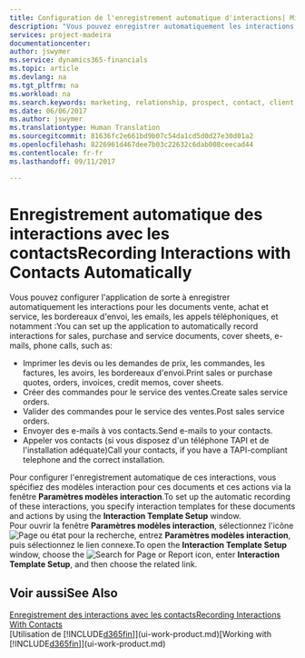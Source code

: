 ```yaml
---
title: Configuration de l'enregistrement automatique d'interactions| Microsoft Docs
description: "Vous pouvez enregistrer automatiquement les interactions client, par exemple, pour les documents ventes, achat et service ou les appels téléphoniques."
services: project-madeira
documentationcenter: 
author: jswymer
ms.service: dynamics365-financials
ms.topic: article
ms.devlang: na
ms.tgt_pltfrm: na
ms.workload: na
ms.search.keywords: marketing, relationship, prospect, contact, client, customer
ms.date: 06/06/2017
ms.author: jswymer
ms.translationtype: Human Translation
ms.sourcegitcommit: 81636fc2e661bd9b07c54da1cd5d0d27e30d01a2
ms.openlocfilehash: 8226961d467dee7b03c22632c6dab008ceecad44
ms.contentlocale: fr-fr
ms.lasthandoff: 09/11/2017

---
```

# <a name="recording-interactions-with-contacts-automatically"></a><span data-ttu-id="5379d-103">Enregistrement automatique des interactions avec les contacts</span><span class="sxs-lookup"><span data-stu-id="5379d-103">Recording Interactions with Contacts Automatically</span></span>
<span data-ttu-id="5379d-104">Vous pouvez configurer l'application de sorte à enregistrer automatiquement les interactions pour les documents vente, achat et service, les bordereaux d'envoi, les emails, les appels téléphoniques, et notamment :</span><span class="sxs-lookup"><span data-stu-id="5379d-104">You can set up the application to automatically record interactions for sales, purchase and service documents, cover sheets, e-mails, phone calls, such as:</span></span>

* <span data-ttu-id="5379d-105">Imprimer les devis ou les demandes de prix, les commandes, les factures, les avoirs, les bordereaux d'envoi.</span><span class="sxs-lookup"><span data-stu-id="5379d-105">Print sales or purchase quotes, orders, invoices, credit memos, cover sheets.</span></span>
* <span data-ttu-id="5379d-106">Créer des commandes pour le service des ventes.</span><span class="sxs-lookup"><span data-stu-id="5379d-106">Create sales service orders.</span></span>
* <span data-ttu-id="5379d-107">Valider des commandes pour le service des ventes.</span><span class="sxs-lookup"><span data-stu-id="5379d-107">Post sales service orders.</span></span>
* <span data-ttu-id="5379d-108">Envoyer des e-mails à vos contacts.</span><span class="sxs-lookup"><span data-stu-id="5379d-108">Send e-mails to your contacts.</span></span>
* <span data-ttu-id="5379d-109">Appeler vos contacts (si vous disposez d'un téléphone TAPI et de l'installation adéquate)</span><span class="sxs-lookup"><span data-stu-id="5379d-109">Call your contacts, if you have a TAPI-compliant telephone and the correct installation.</span></span>

<span data-ttu-id="5379d-110">Pour configurer l'enregistrement automatique de ces interactions, vous spécifiez des modèles interaction pour ces documents et ces actions via la fenêtre **Paramètres modèles interaction**.</span><span class="sxs-lookup"><span data-stu-id="5379d-110">To set up the automatic recording of these interactions, you specify interaction templates for these documents and actions by using the **Interaction Template Setup** window.</span></span>  
<span data-ttu-id="5379d-111">Pour ouvrir la fenêtre **Paramètres modèles interaction**, sélectionnez l'icône ![Page ou état pour la recherche](media/ui-search/search_small.png "Search for Page or Report icon"), entrez **Paramètres modèles interaction**, puis sélectionnez le lien connexe.</span><span class="sxs-lookup"><span data-stu-id="5379d-111">To open the **Interaction Template Setup** window, choose the ![Search for Page or Report](media/ui-search/search_small.png "Search for Page or Report icon") icon, enter **Interaction Template Setup**, and then choose the related link.</span></span>

## <a name="see-also"></a><span data-ttu-id="5379d-112">Voir aussi</span><span class="sxs-lookup"><span data-stu-id="5379d-112">See Also</span></span>
[<span data-ttu-id="5379d-113">Enregistrement des interactions avec les contacts</span><span class="sxs-lookup"><span data-stu-id="5379d-113">Recording Interactions With Contacts</span></span>](marketing-interactions.md)  
<span data-ttu-id="5379d-114">[Utilisation de [!INCLUDE[d365fin](includes/d365fin_md.md)]](ui-work-product.md)</span><span class="sxs-lookup"><span data-stu-id="5379d-114">[Working with [!INCLUDE[d365fin](includes/d365fin_md.md)]](ui-work-product.md)</span></span>  

